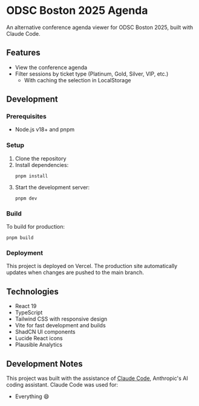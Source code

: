 # ODSC Boston 2025 Agenda

An alternative conference agenda viewer for ODSC Boston 2025, built with Claude Code.

## Features

- View the conference agenda
- Filter sessions by ticket type (Platinum, Gold, Silver, VIP, etc.)
  - With caching the selection in LocalStorage

## Development

### Prerequisites

- Node.js v18+ and pnpm

### Setup

1. Clone the repository
2. Install dependencies:
   ```
   pnpm install
   ```
3. Start the development server:
   ```
   pnpm dev
   ```

### Build

To build for production:
```
pnpm build
```

### Deployment

This project is deployed on Vercel. The production site automatically updates when changes are pushed to the main branch.

## Technologies

- React 19
- TypeScript
- Tailwind CSS with responsive design
- Vite for fast development and builds
- ShadCN UI components
- Lucide React icons
- Plausible Analytics

## Development Notes

This project was built with the assistance of [Claude Code](https://claude.ai/code), Anthropic's AI coding assistant. Claude Code was used for:

- Everything 😄
